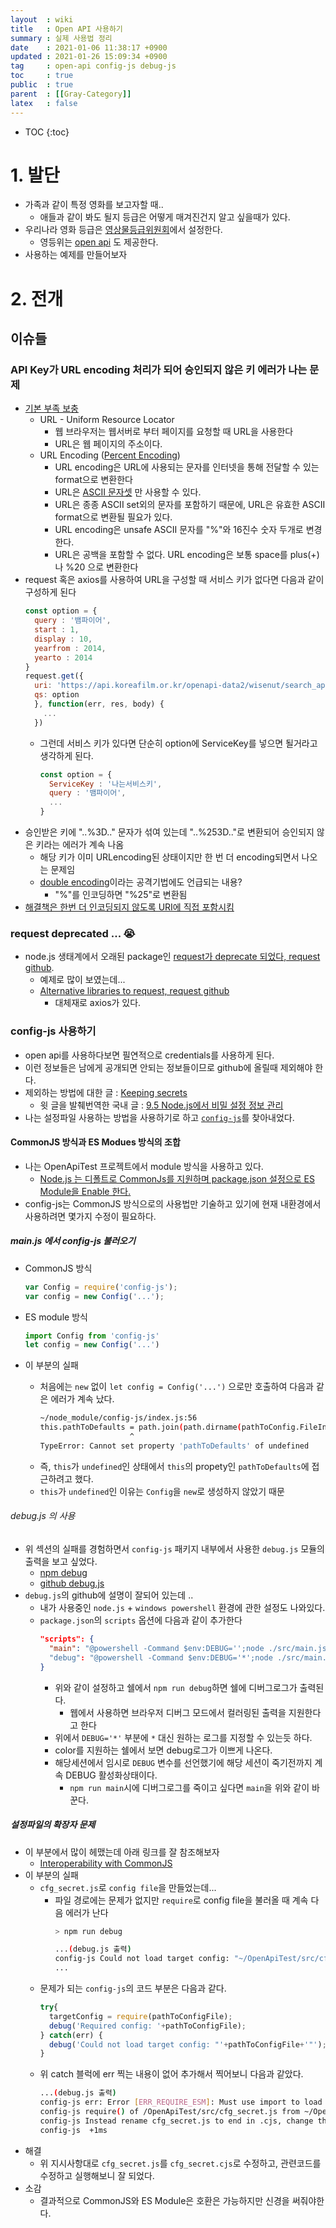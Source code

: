 ```yaml
---
layout  : wiki
title   : Open API 사용하기 
summary : 실제 사용법 정리 
date    : 2021-01-06 11:38:17 +0900
updated : 2021-01-26 15:09:34 +0900
tag     : open-api config-js debug-js 
toc     : true
public  : true
parent  : [[Gray-Category]] 
latex   : false
---
```

* TOC
{:toc}

# 1. 발단

* 가족과 같이 특정 영화를 보고자할 때..
  * 애들과 같이 봐도 될지 등급은 어떻게 매겨진건지 알고 싶을때가 있다.
* 우리나라 영화 등급은 [영상물등급위원회](https://www.kmrb.or.kr/)에서 설정한다.
  * 영등위는 [open api](https://www.data.go.kr/tcs/dss/selectApiDataDetailView.do?publicDataPk=3043382) 도 제공한다.
* 사용하는 예제를 만들어보자

# 2. 전개

## 이슈들

### API Key가 URL encoding 처리가 되어 승인되지 않은 키 에러가 나는 문제 

* [기본 부족 보충](https://www.w3schools.com/tags/ref_urlencode.ASP)
  * URL - Uniform Resource Locator
    * 웹 브라우저는 웹서버로 부터 페이지를 요청할 때 URL을 사용한다
    * URL은 웹 페이지의 주소이다.
  * URL Encoding ([Percent Encoding](https://en.wikipedia.org/wiki/Percent-encoding))
    * URL encoding은 URL에 사용되는 문자를 인터넷을 통해 전달할 수 있는 format으로 변환한다
    * URL은 [ASCII 문자셋](https://www.w3schools.com/charsets/ref_html_ascii.asp) 만 사용할 수 있다. 
    * URL은 종종 ASCII set외의 문자를 포함하기 때문에, URL은 유효한 ASCII format으로 변환될 필요가 있다.
    * URL encoding은 unsafe ASCII 문자를 "%"와 16진수 숫자 두개로 변경한다.
    * URL은 공백을 포함할 수 없다. URL encoding은  보통 space를 plus(+) 나 %20 으로 변환한다
* request 혹은 axios를 사용하여 URL을 구성할 때 서비스 키가 없다면 다음과 같이 구성하게 된다
  ```js
  const option = {
    query : '뱀파이어',
    start : 1,
    display : 10,
    yearfrom : 2014,
    yearto : 2014
  }
  request.get({
    uri: 'https://api.koreafilm.or.kr/openapi-data2/wisenut/search_api/serach_json2.jsp',
    qs: option
    }, function(err, res, body) {
      ...
    })
  ```
  * 그런데 서비스 키가 있다면 단순히 option에 ServiceKey를 넣으면 될거라고 생각하게 된다.
    ```js
    const option = {
      ServiceKey : '나는서비스키',
      query : '뱀파이어',
      ...
    }
    ```
* 승인받은 키에 "..%3D.." 문자가 섞여 있는데 "..%253D.."로 변환되어 승인되지 않은 키라는 에러가 계속 나옴
  * 해당 키가 이미 URLencoding된 상태이지만 한 번 더 encoding되면서 나오는 문제임
  * [double encoding](https://owasp.org/www-community/Double_Encoding)이라는 공격기법에도 언급되는 내용? 
    * "%"를 인코딩하면 "%25"로 변환됨
* [해결책은 한번 더 인코딩되지 않도록 URI에 직접 포함시킴](https://stackoverflow.com/a/39152383/9457247)

### request deprecated ... :sob:

* node.js 생태계에서 오래된 package인 [request가 deprecate 되었다, request github](https://github.com/request/request/issues/3142). 
  * 예제로 많이 보였는데...
  * [Alternative libraries to request, request github](https://github.com/request/request/issues/3143) 
    * 대체재로 axios가 있다.

### config-js 사용하기

* open api를 사용하다보면 필연적으로 credentials를 사용하게 된다.
* 이런 정보들은 남에게 공개되면 안되는 정보들이므로 github에 올릴때 제외해야 한다.
* 제외하는 방법에 대한 글 : [Keeping secrets](https://www.ibm.com/cloud/blog/keeping-secrets-cloud-application-access-credentials-private-data?mhsrc=ibmsearch_a&mhq=keeping%20secrets)
  * 윗 글을 발췌번역한 국내 글 : [9.5 Node.js에서 비밀 설정 정보 관리](https://poiemaweb.com/nodejs-keeping-secrets)
* 나는 설정파일 사용하는 방법을 사용하기로 하고 [`config-js`](https://www.npmjs.com/package/config-js)를 찾아내었다.

#### CommonJS 방식과 ES Modues 방식의 조합

* 나는 OpenApiTest 프로젝트에서 module 방식을 사용하고 있다.
  * [Node.js 는 디폴트로 CommonJs를 지원하며 package.json 설정으로 ES Module을 Enable 한다.](https://nodejs.org/api/esm.html#esm_enabling)
* config-js는 CommonJS 방식으로의 사용법만 기술하고 있기에 현재 내환경에서 사용하려면 몇가지 수정이 필요하다.

##### main.js 에서 config-js 불러오기

* CommonJS 방식
  ```js
  var Config = require('config-js');
  var config = new Config('...');
  ```

* ES module 방식
  ```js
  import Config from 'config-js'
  let config = new Config('...')
  ```
  
* 이 부분의 실패
  * 처음에는 `new` 없이 `let config = Config('...')` 으로만 호출하여 다음과 같은 에러가 계속 났다.
    ```sh
    ~/node_module/config-js/index.js:56
    this.pathToDefaults = path.join(path.dirname(pathToConfig.FileIn)
                        ^
    TypeError: Cannot set property 'pathToDefaults' of undefined
    ```
  * 즉, `this`가 `undefined`인 상태에서 `this`의 propety인 `pathToDefaults`에 접근하려고 했다.
  * `this`가 `undefined`인 이유는 `Config`을 `new`로 생성하지 않았기 때문

###### debug.js 의 사용

* 위 섹션의 실패를 경험하면서 `config-js` 패키지 내부에서 사용한 `debug.js` 모듈의 출력을 보고 싶었다.
  * [npm debug](https://www.npmjs.com/package/debug)
  * [github debug.js](https://github.com/visionmedia/debug)
* `debug.js`의 github에 설명이 잘되어 있는데 ..
  * 내가 사용중인 `node.js` + `windows powershell` 환경에 관한 설정도 나와있다.
  * `package.json`의 `scripts` 옵션에 다음과 같이 추가한다
    ```json
    "scripts": {
      "main": "@powershell -Command $env:DEBUG='';node ./src/main.js"
      "debug": "@powershell -Command $env:DEBUG='*';node ./src/main.js"
    }
    ```
    * 위와 같이 설정하고 쉘에서 `npm run debug`하면 쉘에 디버그로그가 출력된다.
      * 웹에서 사용하면 브라우저 디버그 모드에서 컬러링된 출력을 지원한다고 한다
    * 위에서 `DEBUG='*'` 부분에 `*` 대신 원하는 로그를 지정할 수 있는듯 하다.
    * color를 지원하는 쉘에서 보면 debug로그가 이쁘게 나온다.
    * 해당세션에서 임시로 `DEBUG` 변수를 선언했기에 해당 세션이 죽기전까지 계속 DEBUG 활성화상태이다.
      * `npm run main`시에 디버그로그를 죽이고 싶다면 `main`을 위와 같이 바꾼다. 
    

##### 설정파일의 확장자 문제

* 이 부분에서 많이 헤맸는데 아래 링크를 잘 참조해보자
  * [Interoperability with CommonJS](https://nodejs.org/api/esm.html#esm_interoperability_with_commonjs)
* 이 부분의 실패 
  * `cfg_secret.js`로 `config file`을 만들었는데...
    * 파일 경로에는 문제가 없지만 `require`로 config file을 불러올 때 계속 다음 에러가 난다
      ```sh
      > npm run debug
      
      ...(debug.js 출력)
      config-js Could not load target config: "~/OpenApiTest/src/cfg_secret.js" +1ms
      ...
      ```
  * 문제가 되는 `config-js`의 코드 부분은 다음과 같다.
    ```js
    try{
      targetConfig = require(pathToConfigFile);
      debug('Required config: '+pathToConfigFile);
    } catch(err) {
      debug('Could not load target config: "'+pathToConfigFile+'"');
    }
    ```
  * 위 catch 블럭에 err 찍는 내용이 없어 추가해서 찍어보니 다음과 같았다.
    ```sh
    ...(debug.js 출력)
    config-js err: Error [ERR_REQUIRE_ESM]: Must use import to load ES Module: ~/OpenApiTest/src/cfg_secret.js
    config-js require() of /OpenApiTest/src/cfg_secret.js from ~/OpenApiTest/node_modules/config-js/index.js is an ES module file as it is a .js file whose nearest parent package.json contains "type": "module" which defines 
    config-js Instead rename cfg_secret.js to end in .cjs, change the requiring code to use import(), or remove "type": "module" from ~/OpenApiTest/package.json.
    config-js  +1ms
    ```
* 해결
  * 위 지시사항대로 `cfg_secret.js`를 `cfg_secret.cjs`로 수정하고, 관련코드를 수정하고 실행해보니 잘 되었다.
* 소감
  * 결과적으로 CommonJS와 ES Module은 호환은 가능하지만 신경을 써줘야한다.
